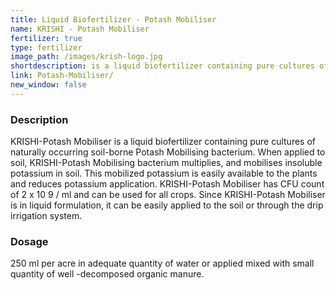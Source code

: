 ```yaml
---
title: Liquid Biofertilizer - Potash Mobiliser
name: KRISHI - Potash Mobiliser
fertilizer: true
type: fertilizer
image_path: /images/krish-logo.jpg
shortdescription: is a liquid biofertilizer containing pure cultures of naturally occurring soil-borne Potash Mobilising bacterium
link: Potash-Mobiliser/
new_window: false
---
```


### Description
KRISHI-Potash Mobiliser is a liquid biofertilizer containing pure cultures of naturally
occurring soil-borne Potash Mobilising bacterium. When applied to soil, KRISHI-Potash
Mobilising bacterium multiplies, and mobilises insoluble potassium in soil. This mobilized
potassium is easily available to the plants and reduces potassium application.
KRISHI-Potash Mobiliser has CFU count of 2 x 10 9 / ml and can be used for all crops.
Since KRISHI-Potash Mobiliser is in liquid formulation, it can be easily applied to the soil or
through the drip irrigation system.

### Dosage
250 ml per acre in adequate quantity of water or applied mixed with small quantity of
well -decomposed organic manure.
